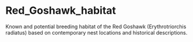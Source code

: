 # Red_Goshawk_habitat
Known and potential breeding habitat of the Red Goshawk (Erythrotriorchis radiatus) based on contemporary nest locations and historical descriptions.

